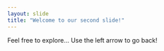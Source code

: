 ```yaml
---
layout: slide
title: "Welcome to our second slide!"
---
```

Feel free to explore...
Use the left arrow to go back!
